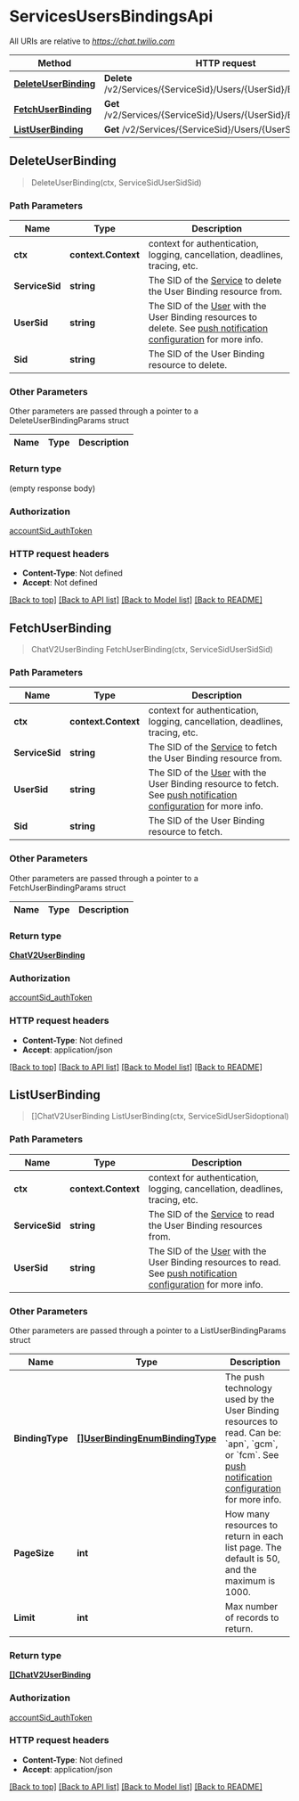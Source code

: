 # ServicesUsersBindingsApi

All URIs are relative to *https://chat.twilio.com*

Method | HTTP request | Description
------------- | ------------- | -------------
[**DeleteUserBinding**](ServicesUsersBindingsApi.md#DeleteUserBinding) | **Delete** /v2/Services/{ServiceSid}/Users/{UserSid}/Bindings/{Sid} | 
[**FetchUserBinding**](ServicesUsersBindingsApi.md#FetchUserBinding) | **Get** /v2/Services/{ServiceSid}/Users/{UserSid}/Bindings/{Sid} | 
[**ListUserBinding**](ServicesUsersBindingsApi.md#ListUserBinding) | **Get** /v2/Services/{ServiceSid}/Users/{UserSid}/Bindings | 



## DeleteUserBinding

> DeleteUserBinding(ctx, ServiceSidUserSidSid)





### Path Parameters


Name | Type | Description
------------- | ------------- | -------------
**ctx** | **context.Context** | context for authentication, logging, cancellation, deadlines, tracing, etc.
**ServiceSid** | **string** | The SID of the [Service](https://www.twilio.com/docs/chat/rest/service-resource) to delete the User Binding resource from.
**UserSid** | **string** | The SID of the [User](https://www.twilio.com/docs/chat/rest/user-resource) with the User Binding resources to delete.  See [push notification configuration](https://www.twilio.com/docs/chat/push-notification-configuration) for more info.
**Sid** | **string** | The SID of the User Binding resource to delete.

### Other Parameters

Other parameters are passed through a pointer to a DeleteUserBindingParams struct


Name | Type | Description
------------- | ------------- | -------------

### Return type

 (empty response body)

### Authorization

[accountSid_authToken](../README.md#accountSid_authToken)

### HTTP request headers

- **Content-Type**: Not defined
- **Accept**: Not defined

[[Back to top]](#) [[Back to API list]](../README.md#documentation-for-api-endpoints)
[[Back to Model list]](../README.md#documentation-for-models)
[[Back to README]](../README.md)


## FetchUserBinding

> ChatV2UserBinding FetchUserBinding(ctx, ServiceSidUserSidSid)





### Path Parameters


Name | Type | Description
------------- | ------------- | -------------
**ctx** | **context.Context** | context for authentication, logging, cancellation, deadlines, tracing, etc.
**ServiceSid** | **string** | The SID of the [Service](https://www.twilio.com/docs/chat/rest/service-resource) to fetch the User Binding resource from.
**UserSid** | **string** | The SID of the [User](https://www.twilio.com/docs/chat/rest/user-resource) with the User Binding resource to fetch.  See [push notification configuration](https://www.twilio.com/docs/chat/push-notification-configuration) for more info.
**Sid** | **string** | The SID of the User Binding resource to fetch.

### Other Parameters

Other parameters are passed through a pointer to a FetchUserBindingParams struct


Name | Type | Description
------------- | ------------- | -------------

### Return type

[**ChatV2UserBinding**](ChatV2UserBinding.md)

### Authorization

[accountSid_authToken](../README.md#accountSid_authToken)

### HTTP request headers

- **Content-Type**: Not defined
- **Accept**: application/json

[[Back to top]](#) [[Back to API list]](../README.md#documentation-for-api-endpoints)
[[Back to Model list]](../README.md#documentation-for-models)
[[Back to README]](../README.md)


## ListUserBinding

> []ChatV2UserBinding ListUserBinding(ctx, ServiceSidUserSidoptional)





### Path Parameters


Name | Type | Description
------------- | ------------- | -------------
**ctx** | **context.Context** | context for authentication, logging, cancellation, deadlines, tracing, etc.
**ServiceSid** | **string** | The SID of the [Service](https://www.twilio.com/docs/chat/rest/service-resource) to read the User Binding resources from.
**UserSid** | **string** | The SID of the [User](https://www.twilio.com/docs/chat/rest/user-resource) with the User Binding resources to read.  See [push notification configuration](https://www.twilio.com/docs/chat/push-notification-configuration) for more info.

### Other Parameters

Other parameters are passed through a pointer to a ListUserBindingParams struct


Name | Type | Description
------------- | ------------- | -------------
**BindingType** | [**[]UserBindingEnumBindingType**](UserBindingEnumBindingType.md) | The push technology used by the User Binding resources to read. Can be: &#x60;apn&#x60;, &#x60;gcm&#x60;, or &#x60;fcm&#x60;.  See [push notification configuration](https://www.twilio.com/docs/chat/push-notification-configuration) for more info.
**PageSize** | **int** | How many resources to return in each list page. The default is 50, and the maximum is 1000.
**Limit** | **int** | Max number of records to return.

### Return type

[**[]ChatV2UserBinding**](ChatV2UserBinding.md)

### Authorization

[accountSid_authToken](../README.md#accountSid_authToken)

### HTTP request headers

- **Content-Type**: Not defined
- **Accept**: application/json

[[Back to top]](#) [[Back to API list]](../README.md#documentation-for-api-endpoints)
[[Back to Model list]](../README.md#documentation-for-models)
[[Back to README]](../README.md)

